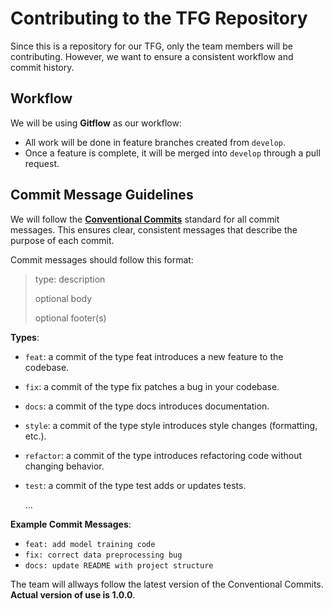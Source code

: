 # Contributing to the TFG Repository

Since this is a repository for our TFG, only the team members will be contributing. However, we want to ensure a consistent workflow and commit history. 

## Workflow
We will be using **Gitflow** as our workflow:
- All work will be done in feature branches created from `develop`.
- Once a feature is complete, it will be merged into `develop` through a pull request.

## Commit Message Guidelines

We will follow the [**Conventional Commits**](https://www.conventionalcommits.org/en/v1.0.0/) standard for all commit messages. This ensures clear, consistent messages that describe the purpose of each commit.

Commit messages should follow this format:

> type: description
> 
> optional body
> 
> optional footer(s)

**Types**:
- `feat`: a commit of the type feat introduces a new feature to the codebase.
- `fix`:  a commit of the type fix patches a bug in your codebase.
- `docs`: a commit of the type docs introduces documentation.
- `style`: a commit of the type style introduces style changes (formatting, etc.).
- `refactor`: a commit of the type introduces refactoring code without changing behavior.
- `test`: a commit of the type test adds or updates tests.

    ...

**Example Commit Messages**:
- `feat: add model training code`
- `fix: correct data preprocessing bug`
- `docs: update README with project structure`

The team will allways follow the latest version of the Conventional Commits. **Actual version of use is 1.0.0**.